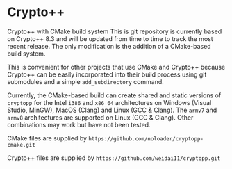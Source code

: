 # Crypto++

Crypto++ with CMake build system
This is git repository is currently based on Crypto++ 8.3 and will be
updated from time to time to track the most recent release. The only
modification is the addition of a CMake-based build system.

This is convenient for other projects that use CMake and Crypto++ because Crypto++ can be
easily incorporated into their build process using git submodules and a simple
`add_subdirectory` command.

Currently, the CMake-based build can create shared and static versions of
`cryptopp` for the Intel `i386` and
`x86_64` architectures on Windows (Visual Studio, MinGW), MacOS (Clang) and
Linux (GCC & Clang). The `armv7` and `armv8` architectures are supported on
Linux (GCC & Clang). Other combinations may work but have not been tested.

CMake files are supplied by `https://github.com/noloader/cryptopp-cmake.git`

Crypto++ files are supplied by `https://github.com/weidai11/cryptopp.git`

